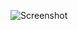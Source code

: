 ![Screenshot](https://raw.githubusercontent.com/Cryakl/Ultimate-RAT-Collection/refs/heads/main/TequilaBandita/Tequila%20Bandita%201.2b2/Screenshot.png)
